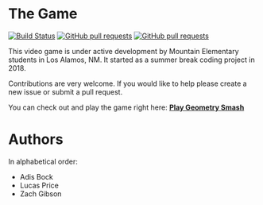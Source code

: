 # The Game

[![Build Status](https://www.travis-ci.com/video-game-coding-club/geometry-smash.svg?branch=master)](https://www.travis-ci.com/video-game-coding-club/geometry-smash)
[![GitHub pull requests](https://img.shields.io/github/issues-pr/video-game-coding-club/geometry-smash.svg)](https://github.com/video-game-coding-club/geometry-smash/pulls)
[![GitHub pull requests](https://img.shields.io/github/issues-pr-closed/video-game-coding-club/geometry-smash.svg)](https://github.com/video-game-coding-club/geometry-smash/pulls)

This video game is under active development by Mountain Elementary
students in Los Alamos, NM. It started as a summer break coding
project in 2018.

Contributions are very welcome. If you would like to help please
create a new issue or submit a pull request.

You can check out and play the game right here: [**Play Geometry
Smash**](game.html)

# Authors

In alphabetical order:

- Adis Bock
- Lucas Price
- Zach Gibson
